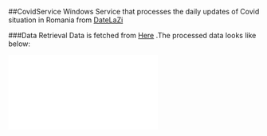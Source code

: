 ##CovidService
Windows Service that processes the daily updates of Covid situation in Romania from [DateLaZi](https://datelazi.ro/)

###Data Retrieval
Data is fetched from [Here](https://api1.datelazi.ro) .The processed data looks like below:

![Data](/Docs/output.json)

